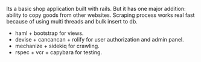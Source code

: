 Its a basic shop application built with rails. But it has one major addition: ability to copy goods from other websites. Scraping process works real fast because of using multi threads and bulk insert to db.
- haml + bootstrap for views.
- devise + cancancan + rolify for user authorization and admin panel.
- mechanize + sidekiq for crawling.
- rspec + vcr + capybara for testing.
